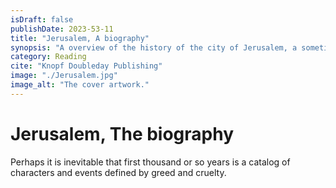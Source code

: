 ```yaml
---
isDraft: false
publishDate: 2023-53-11
title: "Jerusalem, A biography"
synopsis: "A overview of the history of the city of Jerusalem, a sometimes grueling read."
category: Reading
cite: "Knopf Doubleday Publishing"
image: "./Jerusalem.jpg"
image_alt: "The cover artwork."
---
```


# Jerusalem, The biography

Perhaps it is inevitable that first thousand or so years is a catalog of characters and events defined by greed and cruelty. 